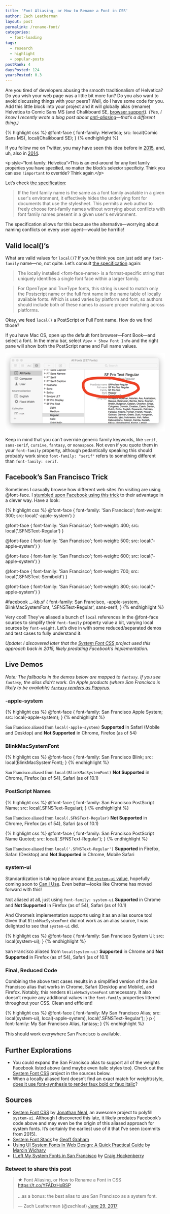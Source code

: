 ```yaml
---
title: 'Font Aliasing, or How to Rename a Font in CSS'
author: Zach Leatherman
layout: post
permalink: /rename-font/
categories:
  - font-loading
tags:
  - research
  - highlight
  - popular-posts
postRank: 4
daysPosted: 124
yearsPosted: 0.3
---
```


Are you tired of developers abusing the smooth traditionalism of Helvetica? Do you wish your web page was a little bit more fun? Do you also want to avoid discussing things with your peers? Well, do I have some code for you. Add this little block into your project and it will globally alias (rename) Helvetica to Comic Sans MS (and Chalkboard SE, [browser support](http://fontfamily.io/Comic_Sans_MS,Chalkboard_SE)). _(Yes, I know I recently wrote a blog post about [anti-aliasing](/web/font-smooth/)—that’s a different thing.)_

{% highlight css %}
@​font-face {
	font-family: Helvetica;
	src: local(Comic Sans MS), local(Chalkboard SE);
}
{% endhighlight %}

If you follow me on Twitter, you may have seen this idea before in <a href="https://twitter.com/zachleat/status/599600783399739392">2015</a>, and, uh, also in <a href="https://twitter.com/zachleat/status/540267060702744576">2014</a>.

<style>
@font-face {
	font-family: Helvetica;
	src: local(Comic Sans MS), local(Chalkboard SE);
}
</style>

<p class="livedemo" style="font-family: Helvetica">&lt;p style=&quot;font-family: Helvetica&quot;&gt;This is an end-around for any font family properties you have specified, no matter the block’s selector specificity. Think you can use <code>!important</code> to override? Think again.&lt;/p&gt;</p>

Let’s check [the specification](https://www.w3.org/TR/css-fonts-3/#font-family-desc):

> If the font family name is the same as a font family available in a given user's environment, it effectively hides the underlying font for documents that use the stylesheet. This permits a web author to freely choose font-family names without worrying about conflicts with font family names present in a given user's environment.

The specification allows for this because the alternative—worrying about naming conflicts on every user agent—would be horrific!

## Valid local()’s

What are valid values for `local()`? If you’re think you can just add any `font-family` name—no, not quite. Let’s consult [the specification](https://www.w3.org/TR/2013/WD-css3-fonts-20130212/#src-desc) again:

> The locally installed &lt;font-face-name&gt; is a format-specific string that uniquely identifies a single font face within a larger family.

> For OpenType and TrueType fonts, this string is used to match only the Postscript name or the full font name in the name table of locally available fonts. Which is used varies by platform and font, so authors should include both of these names to assure proper matching across platforms.

Okay, we feed `local()` a PostScript or Full Font name. How do we find those?

If you have Mac OS, open up the default font browser—Font Book—and select a font. In the menu bar, select `View ➡ Show Font Info` and the right pane will show both the PostScript name and Full name values.

<picture>
  <source type="image/webp" srcset="/web/img/posts/aliasing/font-info.webp">
  <img src="/web/img/posts/aliasing/font-info.png" alt="How to find the Full Font and PostScript font names in Font Book" class="primary">
</picture>

Keep in mind that you can’t override generic family keywords, like `serif`, `sans-serif`, `cursive`, `fantasy`, or `monospace`. Not even if you quote them in your `font-family` property, although pedantically speaking this should probably work since `font-family: "serif"` refers to something different than `font-family: serif`.

## Facebook’s San Francisco Trick

Sometimes I casually browse how different web sites I’m visiting are using @font-face. I [stumbled upon Facebook using this trick](https://twitter.com/zachleat/status/872578935921545216) to their advantage in a clever way. Have a look:

{% highlight css %}
@font-face {
	font-family: 'San Francisco';
	font-weight: 300;
	src: local('-apple-system')
}

@font-face {
	font-family: 'San Francisco';
	font-weight: 400;
	src: local('.SFNSText-Regular')
}

@font-face {
	font-family: 'San Francisco';
	font-weight: 500;
	src: local('-apple-system')
}

@font-face {
	font-family: 'San Francisco';
	font-weight: 600;
	src: local('-apple-system')
}

@font-face {
	font-family: 'San Francisco';
	font-weight: 700;
	src: local('.SFNSText-Semibold')
}

@font-face {
	font-family: 'San Francisco';
	font-weight: 800;
	src: local('-apple-system')
}

#facebook ._-kb.sf {
	font-family: San Francisco, -apple-system, BlinkMacSystemFont, '.SFNSText-Regular', sans-serif;
}
{% endhighlight %}

Very cool! They’ve aliased a bunch of `local` references in the @font-face sources to simplify their `font-family` property value a bit, varying local sources by `font-weight`. Let’s dive in with some reduced/separated demos and test cases to fully understand it.

_Update: I discovered later that the [System Font CSS](#system-font-css) project used this approach back in 2015, likely predating Facebook’s implementation._

## Live Demos

*Note: The fallbacks in the demos below are mapped to `fantasy`. If you see `fantasy`, the alias didn’t work. On Apple products (where San Francisco is likely to be available) [`fantasy` renders as Papyrus](http://fontfamily.io/fantasy).*

### -apple-system

{% highlight css %}
@font-face {
	font-family: San Francisco Apple System;
	src: local(-apple-system);
}
{% endhighlight %}

<style>
@font-face {
	font-family: San Francisco Apple System;
	src: local(-apple-system);
}
</style>

<span class="livedemo" style="font-family: San Francisco Apple System, fantasy;">San Francisco aliased from <code>local(-apple-system)</code></span> <span class="caption"><strong>Supported</strong> in Safari (Mobile and Desktop) and <strong>Not Supported</strong> in Chrome, Firefox (as of 54)</span>

### BlinkMacSystemFont

{% highlight css %}
@font-face {
	font-family: San Francisco Blink;
	src: local(BlinkMacSystemFont);
}
{% endhighlight %}

<style>
@font-face {
	font-family: San Francisco Blink;
	src: local(BlinkMacSystemFont);
}
</style>

<span class="livedemo" style="font-family: San Francisco Blink, fantasy;">San Francisco aliased from <code>local(BlinkMacSystemFont)</code></span> <span class="caption"><strong>Not Supported</strong> in Chrome, Firefox (as of 54), Safari (as of 10.1)</span>

### PostScript Names

{% highlight css %}
@font-face {
	font-family: San Francisco PostScript Name;
	src: local(.SFNSText-Regular);
}
{% endhighlight %}

<style>
@font-face {
	font-family: San Francisco PostScript Name;
	src: local(.SFNSText-Regular);
}
</style>

<span class="livedemo" style="font-family: San Francisco PostScript Name, fantasy;">San Francisco aliased from <code>local(.SFNSText-Regular)</code></span> <span class="caption"><strong>Not Supported</strong> in Chrome, Firefox (as of 54), Safari (as of 10.1)</span>

{% highlight css %}
@font-face {
	font-family: San Francisco PostScript Name Quoted;
	src: local('.SFNSText-Regular');
}
{% endhighlight %}

<style>
@font-face {
	font-family: San Francisco PostScript Name Quoted;
	src: local('.SFNSText-Regular');
}
</style>

<span class="livedemo" style="font-family: San Francisco PostScript Name Quoted, fantasy;">San Francisco aliased from <code>local('.SFNSText-Regular')</code></span> <span class="caption"><strong>Supported</strong> in Firefox, Safari (Desktop) and <strong>Not Supported</strong> in Chrome, Mobile Safari</span>

### system-ui

Standardization is taking place around [the `system-ui` value](https://drafts.csswg.org/css-fonts-4/#system-ui-def), hopefully coming soon to [Can I Use](https://github.com/Fyrd/caniuse/issues/2918). Even better—looks like Chrome has moved forward with this!

<span class="livedemo" style="font-family: system-ui, fantasy;">Not aliased at all, just using <code>font-family: system-ui</code></span> <span class="caption"><strong>Supported</strong> in Chrome and <strong>Not Supported</strong> in Firefox (as of 54), Safari (as of 10.1)</span>

And Chrome’s implementation supports using it as an alias source too! Given that `BlinkMacSystemFont` did not work as an alias source, I was delighted to see that `system-ui` did.

{% highlight css %}
@font-face {
	font-family: San Francisco System UI;
	src: local(system-ui);
}
{% endhighlight %}

<style>
@font-face {
	font-family: San Francisco System UI;
	src: local(system-ui);
}
</style>

<span class="livedemo" style="font-family: San Francisco System UI, fantasy;">San Francisco aliased from <code>local(system-ui)</code></span> <span class="caption"><strong>Supported</strong> in Chrome and <strong>Not Supported</strong> in Firefox (as of 54), Safari (as of 10.1)</span>

### Final, Reduced Code

Combining the above test cases results in a simplified version of the San Francisco alias that works in Chrome, Safari (Desktop and Mobile), and Firefox. Notably, this renders `BlinkMacSystemFont` unnecessary. It also doesn’t require any additional values in the `font-family` properties littered throughout your CSS. Clean and efficient!

{% highlight css %}
@font-face {
	font-family: My San Francisco Alias;
	src: local(system-ui), local(-apple-system), local('.SFNSText-Regular');
}
p {
	font-family: My San Francisco Alias, fantasy;
}
{% endhighlight %}

<style>
@font-face {
	font-family: My San Francisco Alias;
	src: local(system-ui), local(-apple-system), local('.SFNSText-Regular');
}
</style>

<p class="livedemo" style="font-family: My San Francisco Alias, fantasy;">This should work everywhere San Francisco is available.<!-- <span style="font-weight: 700">Here is some bold.</span> <span style="font-style: italic;">Here is some italic.</span> <span style="font-weight: 700; font-style: italic;">Here is some italic bold.</span> --></p>

## Further Explorations

* You could expand the San Francisco alias to support all of the weights Facebook listed above (and maybe even italic styles too). Check out the [System Font CSS](#system-font-css) project in the sources below.
* When a locally aliased font doesn’t find an exact match for weight/style, [does it use font-synthesis to render faux bold or faux italic](https://github.com/filamentgroup/faux-pas/issues/1)?

## Sources

* <span id="system-font-css"></span>[System Font CSS](https://github.com/jonathantneal/system-font-css) by [Jonathan Neal](https://twitter.com/jon_neal), an awesome project to polyfill `system-ui`. Although I discovered this late, it likely predates Facebook’s code above and may even be the origin of this aliased approach for system fonts. It’s certainly the earliest use of it that I’ve seen (commits from 2015).
* [System Font Stack](https://css-tricks.com/snippets/css/system-font-stack/) by [Geoff Graham](https://twitter.com/geoffreygraham)
* [Using UI System Fonts In Web Design: A Quick Practical Guide](https://www.smashingmagazine.com/2015/11/using-system-ui-fonts-practical-guide/) by [Marcin Wichary](https://twitter.com/mwichary)
* [I Left My System Fonts in San Francisco](http://furbo.org/2015/07/09/i-left-my-system-fonts-in-san-francisco/) by [Craig Hockenberry](https://twitter.com/chockenberry)

<div class="retweettoshare">
	<h3 class="retweettoshare_title">Retweet to share this post</h3>
	<div class="retweettoshare_widget">
		<blockquote class="twitter-tweet" data-lang="en"><p lang="en" dir="ltr">★ Font Aliasing, or How to Rename a Font in CSS <a href="https://t.co/YFADzHxBSP">https://t.co/YFADzHxBSP</a><br><br>…as a bonus: the best alias to use San Francisco as a system font.</p>&mdash; Zach Leatherman (@zachleat) <a href="https://twitter.com/zachleat/status/880392657847160832">June 29, 2017</a></blockquote>
	</div>
</div>
